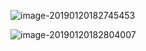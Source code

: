 ![image-20190120182745453](https://ws2.sinaimg.cn/large/006tNc79ly1fzd86n18b7j312k0jowpk.jpg)





![image-20190120182804007](https://ws4.sinaimg.cn/large/006tNc79ly1fzd872g90jj31260k8k6u.jpg)

